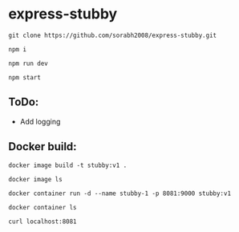 # express-stubby


`git clone https://github.com/sorabh2008/express-stubby.git`

`npm i`

`npm run dev`

`npm start`

## ToDo:
- Add logging

## Docker build:

`docker image build -t stubby:v1 .`

`docker image ls`

`docker container run -d --name stubby-1 -p 8081:9000 stubby:v1`

`docker container ls`

`curl localhost:8081`
